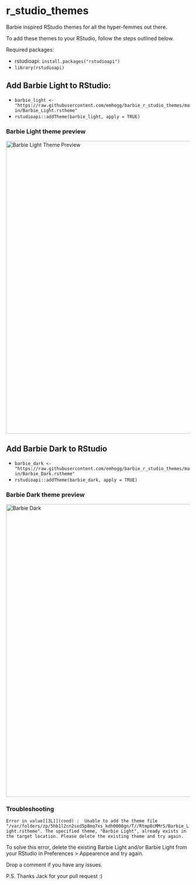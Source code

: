 # r_studio_themes

Barbie inspired RStudio themes for all the hyper-femmes out there.

To add these themes to your RStudio, follow the steps outlined below. 

Required packages: 
- rstudioapi: `install.packages("rstudioapi")`
- `library(rstudioapi)`

## Add Barbie Light to RStudio:
- `barbie_light <- "https://raw.githubusercontent.com/emhogg/barbie_r_studio_themes/main/Barbie_Light.rstheme"`
- `rstudioapi::addTheme(barbie_light, apply = TRUE)`

### Barbie Light theme preview
<img width="800" alt="Barbie Light Theme Preview" src="https://user-images.githubusercontent.com/83481390/208359433-27dfa486-e00a-452e-afb5-c5a05cf54807.png">

## Add Barbie Dark to RStudio
- `barbie_dark <- "https://raw.githubusercontent.com/emhogg/barbie_r_studio_themes/main/Barbie_Dark.rstheme"`
- `rstudioapi::addTheme(barbie_dark, apply = TRUE)`

### Barbie Dark theme preview
<img width="800" alt="Barbie Dark" src="https://user-images.githubusercontent.com/83481390/208359464-8482471f-f364-40c2-b793-1685b470fef9.png">

### Troubleshooting

`Error in value[[3L]](cond) : 
  Unable to add the theme file "/var/folders/zp/5hb1l2cn2sxd5p8mq7xs_kdh0000gn/T//Rtmp8cMMrS/Barbie_Light.rstheme". The specified theme, "Barbie Light", already exists in the target location. Please delete the existing theme and try again.`
  
To solve this error, delete the existing Barbie Light and/or Barbie Light from your RStudio in Preferences > Appearence and try again. 

Drop a comment if you have any issues.

P.S. Thanks Jack for your pull request :)
